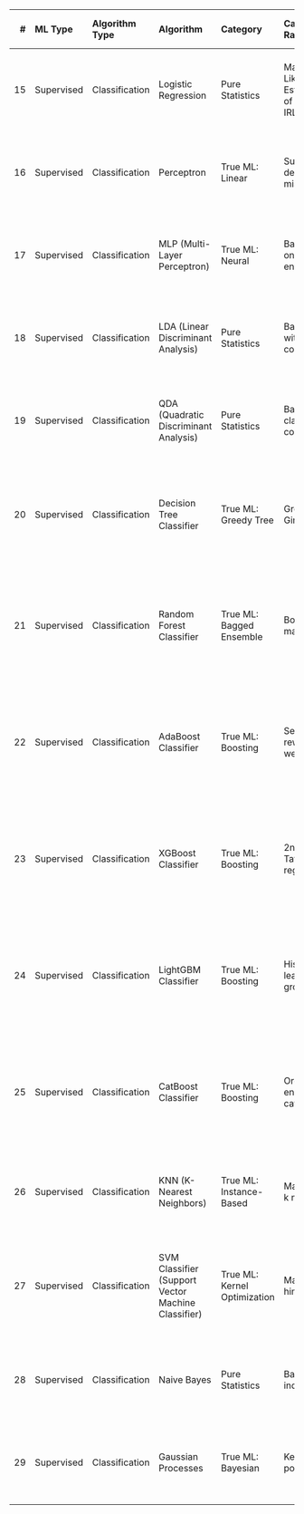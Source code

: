 |   # | ML Type    | Algorithm Type   | Algorithm                                          | Category                     | Category Rationale                                       | Real-World Use Case                                      | Input → Output                 | Assumptions                                                       | Strengths                                              | Weaknesses                                              | Equation                                      | Dependent variable(s)   | Independent variable(s)   | Model Parameters           | Hyperparameters             | Evaluation Metrics                                                                              | Overfitting Risk   | Underfitting Risk   | Interpretability   | Scalability   | Training Time Complexity   | Python Import                                                           | Historical Origin          |
|----:|:-----------|:-----------------|:---------------------------------------------------|:-----------------------------|:---------------------------------------------------------|:---------------------------------------------------------|:-------------------------------|:------------------------------------------------------------------|:-------------------------------------------------------|:--------------------------------------------------------|:----------------------------------------------|:------------------------|:--------------------------|:---------------------------|:----------------------------|:------------------------------------------------------------------------------------------------|:-------------------|:--------------------|:-------------------|:--------------|:---------------------------|:------------------------------------------------------------------------|:---------------------------|
|  15 | Supervised | Classification   | Logistic Regression                                | Pure Statistics              | Maximum Likelihood Estimation (MLE) of log-odds via IRLS | Predict customer churn from usage patterns               | Email features → Spam?         | Linearity in log-odds, independence, no perfect multicollinearity | Interpretable odds ratios, fast, probabilistic output  | Assumes linearity in logit, fails on complex boundaries | P(y=1) = 1/(1 + e^-(β₀ + βX))                 | y ∈ {0,1}               | X                         | β₀, β₁…βₚ                  | C, penalty                  | Accuracy, Precision, Recall, F1-Score, ROC-AUC, Confusion Matrix                                | Low                | High                | ★★★★★              | ★★★★★         | O(n p)                     | from sklearn.linear_model import LogisticRegression                     | Cox, 1958                  |
|  16 | Supervised | Classification   | Perceptron                                         | True ML: Linear              | Subgradient descent on misclassification                 | Learn logical AND/OR gate                                | Binary features → Class        | Linearly separable classes                                        | Simple, online learning                                | No margin, no convergence if not separable              | ŷ = sign(w·X + b)                             | y ∈ {−1,+1}             | X                         | w, b                       | eta0, max_iter              | Accuracy, Precision, Recall, F1-Score, ROC-AUC, Confusion Matrix                                | High               | High                | ★★★★★              | ★★★★★         | O(n p)                     | from sklearn.linear_model import Perceptron                             | Rosenblatt, 1958           |
|  17 | Supervised | Classification   | MLP (Multi-Layer Perceptron)                       | True ML: Neural              | Backpropagation on cross-entropy                         | Handwritten digit recognition (MNIST)                    | Image → Digit                  | None (universal approximator)                                     | Can model complex patterns                             | Black box, data-hungry, overfits                        | ŷ = softmax(W₂ σ(W₁ X + b₁) + b₂)             | y (one-hot)             | X                         | W₁, W₂, b₁, b₂             | hidden_layer_sizes, alpha   | Accuracy, Precision, Recall, F1-Score, ROC-AUC, Confusion Matrix                                | High               | Low                 | ★☆☆☆☆              | ★★★☆☆         | O(n d p)                   | from sklearn.neural_network import MLPClassifier                        | Rumelhart, 1986            |
|  18 | Supervised | Classification   | LDA (Linear Discriminant Analysis)                 | Pure Statistics              | Bayes classifier with equal covariance                   | Classify Iris flowers by measurements                    | Features → Species             | Multivariate normality, equal covariance across classes           | Optimal if assumptions hold, reduces dim               | Fails if covariance differs                             | δₖ(x) = xᵀΣ⁻¹μₖ − ½μₖᵀΣ⁻¹μₖ + log πₖ          | y ∈ {1…K}               | X                         | μₖ, Σ, πₖ                  | solver                      | Accuracy, Precision, Recall, F1-Score, ROC-AUC, Confusion Matrix                                | Low                | High                | ★★★★☆              | ★★★★☆         | O(p³)                      | from sklearn.discriminant_analysis import LinearDiscriminantAnalysis    | Fisher, 1936               |
|  19 | Supervised | Classification   | QDA (Quadratic Discriminant Analysis)              | Pure Statistics              | Bayes with class-specific covariance                     | Classify wine cultivar from chemical analysis            | Features → Wine type           | Multivariate normality, different covariance per class            | More flexible than LDA                                 | Needs more data per class                               | δₖ = −½ log|Σₖ| − ½(x−μₖ)ᵀΣₖ⁻¹(x−μₖ) + log πₖ | y ∈ {1…K}               | X                         | μₖ, Σₖ, πₖ                 | reg_param                   | Accuracy, Precision, Recall, F1-Score, ROC-AUC, Confusion Matrix                                | Medium             | High                | ★★★★☆              | ★★★☆☆         | O(k p³)                    | from sklearn.discriminant_analysis import QuadraticDiscriminantAnalysis | Friedman, 1989             |
|  20 | Supervised | Classification   | Decision Tree Classifier                           | True ML: Greedy Tree         | Greedy splits on Gini/entropy                            | Diagnose diabetes from blood tests                       | Symptoms → Disease             | No functional form                                                | Easy to visualize, handles mixed data                  | Overfits, unstable to small changes                     | ŷ = majority vote in leaf                     | y                       | X                         | Split rules, leaf classes  | max_depth, criterion        | Accuracy, Precision, Recall, F1-Score, ROC-AUC, Confusion Matrix, Feature Importance            | High               | Low                 | ★★★★☆              | ★★★★☆         | O(n log n)                 | from sklearn.tree import DecisionTreeClassifier                         | Quinlan, 1986              |
|  21 | Supervised | Classification   | Random Forest Classifier                           | True ML: Bagged Ensemble     | Bootstrap + majority vote                                | Credit card fraud detection                              | Transaction → Fraud?           | No assumptions                                                    | High accuracy, robust to noise                         | Less interpretable, slower                              | ŷ = mode{ treeₜ(X) }                          | y                       | X                         | All trees (splits + votes) | n_estimators, max_features  | Accuracy, Precision, Recall, F1-Score, ROC-AUC, Confusion Matrix, OOB Error, Feature Importance | Low                | Low                 | ★★★☆☆              | ★★★★☆         | O(T n log n)               | from sklearn.ensemble import RandomForestClassifier                     | Breiman, 2001              |
|  22 | Supervised | Classification   | AdaBoost Classifier                                | True ML: Boosting            | Sequential reweighting of weak learners                  | Email spam filtering                                     | Features → Spam?               | No assumptions                                                    | Boosts weak models to strong                           | Sensitive to outliers                                   | ŷ = sign(Σ αₜ hₜ(X))                          | y ∈ {−1,+1}             | X                         | αₜ, weak learners          | n_estimators, learning_rate | Accuracy, Precision, Recall, F1-Score, ROC-AUC, Confusion Matrix, Training Error, Test Error    | High               | Medium              | ★★★☆☆              | ★★★☆☆         | O(T n)                     | from sklearn.ensemble import AdaBoostClassifier                         | Freund & Schapire, 1996    |
|  23 | Supervised | Classification   | XGBoost Classifier                                 | True ML: Boosting            | 2nd-order Taylor + regularization                        | Predict ad click-through rate (CTR) in real-time bidding | Features → Click?              | No assumptions                                                    | State-of-the-art, handles missing values, parallelized | Complex tuning, memory-intensive                        | obj = Σ loss(y,ŷ) + Σ Ω(tree)                 | y                       | X                         | Trees, weights             | max_depth, eta, subsample   | Accuracy, Precision, Recall, F1-Score, ROC-AUC, Confusion Matrix, Feature Importance, Log-Loss  | High               | Low                 | ★★☆☆☆              | ★★★★★         | O(T n log n)               | import xgboost as xgb                                                   | Chen & Guestrin, 2016      |
|  24 | Supervised | Classification   | LightGBM Classifier                                | True ML: Boosting            | Histogram + leaf-wise growth                             | Predict disease risk from EHR data                       | 10M+ rows → Disease?           | No assumptions                                                    | Extremely fast, low memory, GOSS/EFB                   | Less control over tree structure                        | ŷ = Σ treeₜ(X)                                | y                       | X                         | Trees, histograms          | num_leaves, learning_rate   | Accuracy, Precision, Recall, F1-Score, ROC-AUC, Confusion Matrix, Feature Importance, Log-Loss  | High               | Low                 | ★★☆☆☆              | ★★★★★         | O(T n)                     | import lightgbm as lgb                                                  | Ke et al., 2017            |
|  25 | Supervised | Classification   | CatBoost Classifier                                | True ML: Boosting            | Ordered target encoding for categoricals                 | Predict telecom customer churn                           | Categorical + numeric → Churn? | No assumptions                                                    | Native categorical handling, no one-hot                | Slower startup (encoding)                               | ŷ = Σ treeₜ(X)                                | y                       | X                         | Trees, cat embeddings      | depth, cat_features         | Accuracy, Precision, Recall, F1-Score, ROC-AUC, Confusion Matrix, Feature Importance, Log-Loss  | High               | Low                 | ★★☆☆☆              | ★★★★☆         | O(T n log n)               | from catboost import CatBoostClassifier                                 | Prokhorenkova, 2018        |
|  26 | Supervised | Classification   | KNN (K-Nearest Neighbors)                          | True ML: Instance-Based      | Majority vote of k nearest                               | Recommend movie by similarity to others                  | New user → Segment             | Metric space, smooth boundaries                                   | No training, intuitive                                 | Slow prediction, curse of dim                           | ŷ = mode{ yᵢ : i ∈ Nₖ(x) }                    | y                       | X                         | None (stores data)         | k, metric                   | Accuracy, Precision, Recall, F1-Score, ROC-AUC, Confusion Matrix                                | Low                | Low                 | ★★★☆☆              | ★☆☆☆☆         | O(1) train, O(n) predict   | from sklearn.neighbors import KNeighborsClassifier                      | Fix & Hodges, 1951         |
|  27 | Supervised | Classification   | SVM Classifier (Support Vector Machine Classifier) | True ML: Kernel Optimization | Max margin + hinge loss                                  | Classify movie reviews as positive/negative              | Text → Sentiment               | Kernel maps to linear                                             | Max margin → robust, non-linear                        | Opaque, slow, sensitive to scale                        | ŷ = sign(w·ϕ(X) + b)                          | y ∈ {−1,+1}             | X                         | w, b, support vectors      | C, kernel                   | Accuracy, Precision, Recall, F1-Score, ROC-AUC, Confusion Matrix, Support Vectors               | Medium             | High (linear)       | ★★☆☆☆              | ★★☆☆☆         | O(n²–n³)                   | from sklearn.svm import SVC                                             | Cortes & Vapnik, 1995      |
|  28 | Supervised | Classification   | Naive Bayes                                        | Pure Statistics              | Bayes theorem + independence                             | Email spam filtering using word counts                   | Words → Spam?                  | Conditional independence of features                              | Fast, works with little data, stable                   | Fails if features are correlated                        | P(y|X) ∝ P(y) Π P(Xᵢ|y)                       | y                       | X₁, …, Xₙ                 | P(y), P(Xᵢ|y)              | var_smoothing               | Accuracy, Precision, Recall, F1-Score, ROC-AUC, Confusion Matrix                                | Low                | High                | ★★★★☆              | ★★★★★         | O(n p)                     | from sklearn.naive_bayes import GaussianNB                              | Bayes, 1763                |
|  29 | Supervised | Classification   | Gaussian Processes                                 | True ML: Bayesian            | Kernel-based posterior                                   | Predict machine failure from vibration                   | Sensor → Fault?                | Smoothness, stationarity                                          | Uncertainty quantification, flexible                   | O(n³), not scalable                                     | f ~ GP(0, k(X,X'))                            | y                       | X                         | Kernel hyperparameters     | kernel                      | Accuracy, Precision, Recall, F1-Score, ROC-AUC, Confusion Matrix                                | Low                | High                | ★★☆☆☆              | ★☆☆☆☆         | O(n³)                      | from sklearn.gaussian_process import GaussianProcessClassifier          | Rasmussen & Williams, 2006 |